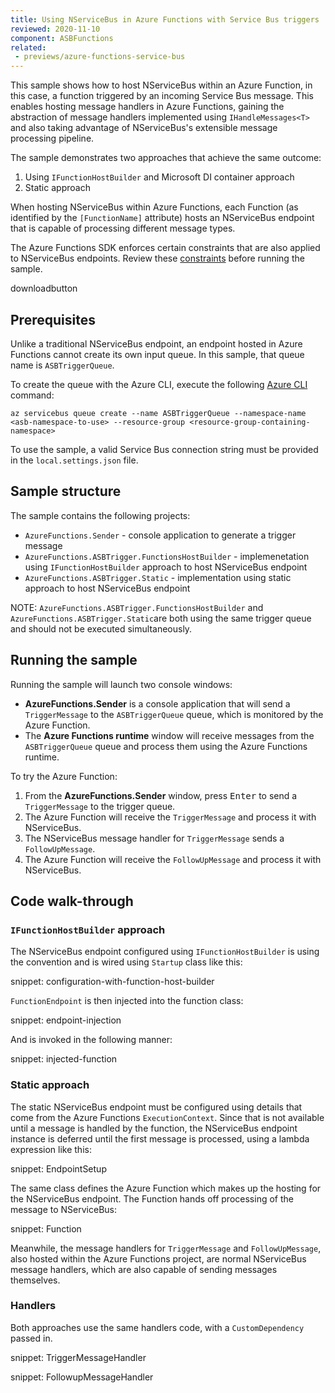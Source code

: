 ```yaml
---
title: Using NServiceBus in Azure Functions with Service Bus triggers
reviewed: 2020-11-10
component: ASBFunctions
related:
 - previews/azure-functions-service-bus
---
```


This sample shows how to host NServiceBus within an Azure Function, in this case, a function triggered by an incoming Service Bus message. This enables hosting message handlers in Azure Functions, gaining the abstraction of message handlers implemented using `IHandleMessages<T>` and also taking advantage of NServiceBus's extensible message processing pipeline.

The sample demonstrates two approaches that achieve the same outcome:
1. Using `IFunctionHostBuilder` and Microsoft DI container approach
2. Static approach

When hosting NServiceBus within Azure Functions, each Function (as identified by the `[FunctionName]` attribute) hosts an NServiceBus endpoint that is capable of processing different message types.

The Azure Functions SDK enforces certain constraints that are also applied to NServiceBus endpoints. Review these [constraints](/previews/azure-functions-service-bus.md) before running the sample.

downloadbutton

## Prerequisites

Unlike a traditional NServiceBus endpoint, an endpoint hosted in Azure Functions cannot create its own input queue. In this sample, that queue name is `ASBTriggerQueue`.

To create the queue with the Azure CLI, execute the following [Azure CLI](https://docs.microsoft.com/en-us/cli/azure/install-azure-cli) command:

```
az servicebus queue create --name ASBTriggerQueue --namespace-name <asb-namespace-to-use> --resource-group <resource-group-containing-namespace>
```

To use the sample, a valid Service Bus connection string must be provided in the `local.settings.json` file.

## Sample structure

The sample contains the following projects:
- `AzureFunctions.Sender` - console application to generate a trigger message
- `AzureFunctions.ASBTrigger.FunctionsHostBuilder` - implemenetation using `IFunctionHostBuilder` approach to host NServiceBus endpoint
- `AzureFunctions.ASBTrigger.Static` - implementation using static approach to host NServiceBus endpoint

NOTE: `AzureFunctions.ASBTrigger.FunctionsHostBuilder` and `AzureFunctions.ASBTrigger.Static`are both using the same trigger queue and should not be executed simultaneously. 

## Running the sample

Running the sample will launch two console windows:

* **AzureFunctions.Sender** is a console application that will send a `TriggerMessage` to the `ASBTriggerQueue` queue, which is monitored by the Azure Function.
* The **Azure Functions runtime** window will receive messages from the `ASBTriggerQueue` queue and process them using the Azure Functions runtime.

To try the Azure Function:

1. From the **AzureFunctions.Sender** window, press <kbd>Enter</kbd> to send a `TriggerMessage` to the trigger queue.
1. The Azure Function will receive the `TriggerMessage` and process it with NServiceBus.
1. The NServiceBus message handler for `TriggerMessage` sends a `FollowUpMessage`.
1. The Azure Function will receive the `FollowUpMessage` and process it with NServiceBus.

## Code walk-through

### `IFunctionHostBuilder` approach

The NServiceBus endpoint configured using `IFunctionHostBuilder` is using the convention and is wired using `Startup` class like this:

snippet: configuration-with-function-host-builder

`FunctionEndpoint` is then injected into the function class:

snippet: endpoint-injection

And is invoked in the following manner:

snippet: injected-function

### Static approach

The static NServiceBus endpoint must be configured using details that come from the Azure Functions `ExecutionContext`. Since that is not available until a message is handled by the function, the NServiceBus endpoint instance is deferred until the first message is processed, using a lambda expression like this:

snippet: EndpointSetup

The same class defines the Azure Function which makes up the hosting for the NServiceBus endpoint. The Function hands off processing of the message to NServiceBus:

snippet: Function

Meanwhile, the message handlers for `TriggerMessage` and `FollowUpMessage`, also hosted within the Azure Functions project, are normal NServiceBus message handlers, which are also capable of sending messages themselves.

### Handlers

Both approaches use the same handlers code, with a `CustomDependency` passed in.

snippet: TriggerMessageHandler

snippet: FollowupMessageHandler

